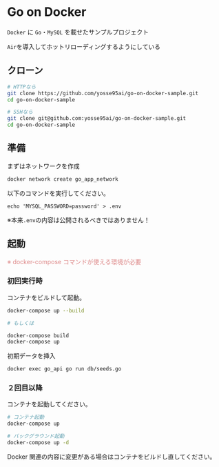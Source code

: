 # Go on Docker

`Docker` に `Go`・`MySQL` を載せたサンプルプロジェクト

`Air`を導入してホットリローディングするようにしている

## クローン

```bash
# HTTPなら
git clone https://github.com/yosse95ai/go-on-docker-sample.git
cd go-on-docker-sample

# SSHなら
git clone git@github.com:yosse95ai/go-on-docker-sample.git
cd go-on-docker-sample
```

## 準備

まずはネットワークを作成

```bash
docker network create go_app_network
```

以下のコマンドを実行してください。

```
echo 'MYSQL_PASSWORD=password' > .env
```
※本来`.env`の内容は公開されるべきではありません！

## 起動

<font color="#d88">※ docker-compose コマンドが使える環境が必要</font>

### 初回実行時

コンテナをビルドして起動。

```bash
docker-compose up --build

# もしくは

docker-compose build
docker-compose up
```

初期データを挿入

```bash
docker exec go_api go run db/seeds.go
```

### ２回目以降

コンテナを起動してください。

```bash
# コンテナ起動
docker-compose up

# バックグラウンド起動
docker-compose up -d
```

Docker 関連の内容に変更がある場合はコンテナをビルドし直してください。
